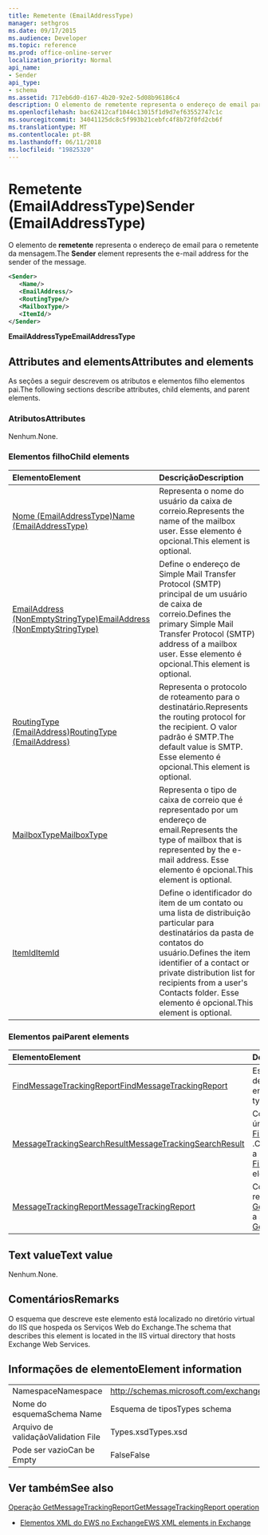 ```yaml
---
title: Remetente (EmailAddressType)
manager: sethgros
ms.date: 09/17/2015
ms.audience: Developer
ms.topic: reference
ms.prod: office-online-server
localization_priority: Normal
api_name:
- Sender
api_type:
- schema
ms.assetid: 717eb6d0-d167-4b20-92e2-5d08b96186c4
description: O elemento de remetente representa o endereço de email para o remetente da mensagem.
ms.openlocfilehash: bac62412caf1044c13015f1d9d7ef63552747c1c
ms.sourcegitcommit: 34041125dc8c5f993b21cebfc4f8b72f0fd2cb6f
ms.translationtype: MT
ms.contentlocale: pt-BR
ms.lasthandoff: 06/11/2018
ms.locfileid: "19825320"
---
```

# <a name="sender-emailaddresstype"></a><span data-ttu-id="2b9ca-103">Remetente (EmailAddressType)</span><span class="sxs-lookup"><span data-stu-id="2b9ca-103">Sender (EmailAddressType)</span></span>

<span data-ttu-id="2b9ca-104">O elemento de **remetente** representa o endereço de email para o remetente da mensagem.</span><span class="sxs-lookup"><span data-stu-id="2b9ca-104">The **Sender** element represents the e-mail address for the sender of the message.</span></span> 
  
```XML
<Sender>
   <Name/>
   <EmailAddress/>
   <RoutingType/>
   <MailboxType/>
   <ItemId/>
</Sender>
```

 <span data-ttu-id="2b9ca-105">**EmailAddressType**</span><span class="sxs-lookup"><span data-stu-id="2b9ca-105">**EmailAddressType**</span></span>
## <a name="attributes-and-elements"></a><span data-ttu-id="2b9ca-106">Attributes and elements</span><span class="sxs-lookup"><span data-stu-id="2b9ca-106">Attributes and elements</span></span>

<span data-ttu-id="2b9ca-107">As seções a seguir descrevem os atributos e elementos filho elementos pai.</span><span class="sxs-lookup"><span data-stu-id="2b9ca-107">The following sections describe attributes, child elements, and parent elements.</span></span>
  
### <a name="attributes"></a><span data-ttu-id="2b9ca-108">Atributos</span><span class="sxs-lookup"><span data-stu-id="2b9ca-108">Attributes</span></span>

<span data-ttu-id="2b9ca-109">Nenhum.</span><span class="sxs-lookup"><span data-stu-id="2b9ca-109">None.</span></span>
  
### <a name="child-elements"></a><span data-ttu-id="2b9ca-110">Elementos filho</span><span class="sxs-lookup"><span data-stu-id="2b9ca-110">Child elements</span></span>

|<span data-ttu-id="2b9ca-111">**Elemento**</span><span class="sxs-lookup"><span data-stu-id="2b9ca-111">**Element**</span></span>|<span data-ttu-id="2b9ca-112">**Descrição**</span><span class="sxs-lookup"><span data-stu-id="2b9ca-112">**Description**</span></span>|
|:-----|:-----|
|[<span data-ttu-id="2b9ca-113">Nome (EmailAddressType)</span><span class="sxs-lookup"><span data-stu-id="2b9ca-113">Name (EmailAddressType)</span></span>](name-emailaddresstype.md) <br/> |<span data-ttu-id="2b9ca-114">Representa o nome do usuário da caixa de correio.</span><span class="sxs-lookup"><span data-stu-id="2b9ca-114">Represents the name of the mailbox user.</span></span> <span data-ttu-id="2b9ca-115">Esse elemento é opcional.</span><span class="sxs-lookup"><span data-stu-id="2b9ca-115">This element is optional.</span></span>  <br/> |
|[<span data-ttu-id="2b9ca-116">EmailAddress (NonEmptyStringType)</span><span class="sxs-lookup"><span data-stu-id="2b9ca-116">EmailAddress (NonEmptyStringType)</span></span>](emailaddress-nonemptystringtype.md) <br/> |<span data-ttu-id="2b9ca-117">Define o endereço de Simple Mail Transfer Protocol (SMTP) principal de um usuário de caixa de correio.</span><span class="sxs-lookup"><span data-stu-id="2b9ca-117">Defines the primary Simple Mail Transfer Protocol (SMTP) address of a mailbox user.</span></span> <span data-ttu-id="2b9ca-118">Esse elemento é opcional.</span><span class="sxs-lookup"><span data-stu-id="2b9ca-118">This element is optional.</span></span>  <br/> |
|[<span data-ttu-id="2b9ca-119">RoutingType (EmailAddress)</span><span class="sxs-lookup"><span data-stu-id="2b9ca-119">RoutingType (EmailAddress)</span></span>](routingtype-emailaddress.md) <br/> |<span data-ttu-id="2b9ca-120">Representa o protocolo de roteamento para o destinatário.</span><span class="sxs-lookup"><span data-stu-id="2b9ca-120">Represents the routing protocol for the recipient.</span></span> <span data-ttu-id="2b9ca-121">O valor padrão é SMTP.</span><span class="sxs-lookup"><span data-stu-id="2b9ca-121">The default value is SMTP.</span></span> <span data-ttu-id="2b9ca-122">Esse elemento é opcional.</span><span class="sxs-lookup"><span data-stu-id="2b9ca-122">This element is optional.</span></span>  <br/> |
|[<span data-ttu-id="2b9ca-123">MailboxType</span><span class="sxs-lookup"><span data-stu-id="2b9ca-123">MailboxType</span></span>](mailboxtype.md) <br/> |<span data-ttu-id="2b9ca-124">Representa o tipo de caixa de correio que é representado por um endereço de email.</span><span class="sxs-lookup"><span data-stu-id="2b9ca-124">Represents the type of mailbox that is represented by the e-mail address.</span></span> <span data-ttu-id="2b9ca-125">Esse elemento é opcional.</span><span class="sxs-lookup"><span data-stu-id="2b9ca-125">This element is optional.</span></span>  <br/> |
|[<span data-ttu-id="2b9ca-126">ItemId</span><span class="sxs-lookup"><span data-stu-id="2b9ca-126">ItemId</span></span>](itemid.md) <br/> |<span data-ttu-id="2b9ca-127">Define o identificador do item de um contato ou uma lista de distribuição particular para destinatários da pasta de contatos do usuário.</span><span class="sxs-lookup"><span data-stu-id="2b9ca-127">Defines the item identifier of a contact or private distribution list for recipients from a user's Contacts folder.</span></span> <span data-ttu-id="2b9ca-128">Esse elemento é opcional.</span><span class="sxs-lookup"><span data-stu-id="2b9ca-128">This element is optional.</span></span>  <br/> |
   
### <a name="parent-elements"></a><span data-ttu-id="2b9ca-129">Elementos pai</span><span class="sxs-lookup"><span data-stu-id="2b9ca-129">Parent elements</span></span>

|<span data-ttu-id="2b9ca-130">**Elemento**</span><span class="sxs-lookup"><span data-stu-id="2b9ca-130">**Element**</span></span>|<span data-ttu-id="2b9ca-131">**Descrição**</span><span class="sxs-lookup"><span data-stu-id="2b9ca-131">**Description**</span></span>|
|:-----|:-----|
|[<span data-ttu-id="2b9ca-132">FindMessageTrackingReport</span><span class="sxs-lookup"><span data-stu-id="2b9ca-132">FindMessageTrackingReport</span></span>](findmessagetrackingreport.md) <br/> |<span data-ttu-id="2b9ca-133">Especifica os critérios para os tipos de mensagens para encontrar.</span><span class="sxs-lookup"><span data-stu-id="2b9ca-133">Specifies criteria for the types of messages to find.</span></span>  <br/> |
|[<span data-ttu-id="2b9ca-134">MessageTrackingSearchResult</span><span class="sxs-lookup"><span data-stu-id="2b9ca-134">MessageTrackingSearchResult</span></span>](messagetrackingsearchresult.md) <br/> |<span data-ttu-id="2b9ca-135">Contém um resultado de mensagem única de um elemento [FindMessageTrackingReportResponse](findmessagetrackingreportresponse.md) .</span><span class="sxs-lookup"><span data-stu-id="2b9ca-135">Contains a single message result for a [FindMessageTrackingReportResponse](findmessagetrackingreportresponse.md) element.</span></span>  <br/> |
|[<span data-ttu-id="2b9ca-136">MessageTrackingReport</span><span class="sxs-lookup"><span data-stu-id="2b9ca-136">MessageTrackingReport</span></span>](messagetrackingreport.md) <br/> |<span data-ttu-id="2b9ca-137">Contém uma única mensagem retornada em uma [operação de GetMessageTrackingReport](getmessagetrackingreport-operation.md).</span><span class="sxs-lookup"><span data-stu-id="2b9ca-137">Contains a single message that is returned in a [GetMessageTrackingReport operation](getmessagetrackingreport-operation.md).</span></span>  <br/> |
   
## <a name="text-value"></a><span data-ttu-id="2b9ca-138">Text value</span><span class="sxs-lookup"><span data-stu-id="2b9ca-138">Text value</span></span>

<span data-ttu-id="2b9ca-139">Nenhum.</span><span class="sxs-lookup"><span data-stu-id="2b9ca-139">None.</span></span>
  
## <a name="remarks"></a><span data-ttu-id="2b9ca-140">Comentários</span><span class="sxs-lookup"><span data-stu-id="2b9ca-140">Remarks</span></span>

<span data-ttu-id="2b9ca-141">O esquema que descreve este elemento está localizado no diretório virtual do IIS que hospeda os Serviços Web do Exchange.</span><span class="sxs-lookup"><span data-stu-id="2b9ca-141">The schema that describes this element is located in the IIS virtual directory that hosts Exchange Web Services.</span></span>
  
## <a name="element-information"></a><span data-ttu-id="2b9ca-142">Informações de elemento</span><span class="sxs-lookup"><span data-stu-id="2b9ca-142">Element information</span></span>

|||
|:-----|:-----|
|<span data-ttu-id="2b9ca-143">Namespace</span><span class="sxs-lookup"><span data-stu-id="2b9ca-143">Namespace</span></span>  <br/> |http://schemas.microsoft.com/exchange/services/2006/types  <br/> |
|<span data-ttu-id="2b9ca-144">Nome do esquema</span><span class="sxs-lookup"><span data-stu-id="2b9ca-144">Schema Name</span></span>  <br/> |<span data-ttu-id="2b9ca-145">Esquema de tipos</span><span class="sxs-lookup"><span data-stu-id="2b9ca-145">Types schema</span></span>  <br/> |
|<span data-ttu-id="2b9ca-146">Arquivo de validação</span><span class="sxs-lookup"><span data-stu-id="2b9ca-146">Validation File</span></span>  <br/> |<span data-ttu-id="2b9ca-147">Types.xsd</span><span class="sxs-lookup"><span data-stu-id="2b9ca-147">Types.xsd</span></span>  <br/> |
|<span data-ttu-id="2b9ca-148">Pode ser vazio</span><span class="sxs-lookup"><span data-stu-id="2b9ca-148">Can be Empty</span></span>  <br/> |<span data-ttu-id="2b9ca-149">False</span><span class="sxs-lookup"><span data-stu-id="2b9ca-149">False</span></span>  <br/> |
   
## <a name="see-also"></a><span data-ttu-id="2b9ca-150">Ver também</span><span class="sxs-lookup"><span data-stu-id="2b9ca-150">See also</span></span>



[<span data-ttu-id="2b9ca-151">Operação GetMessageTrackingReport</span><span class="sxs-lookup"><span data-stu-id="2b9ca-151">GetMessageTrackingReport operation</span></span>](getmessagetrackingreport-operation.md)


- [<span data-ttu-id="2b9ca-152">Elementos XML do EWS no Exchange</span><span class="sxs-lookup"><span data-stu-id="2b9ca-152">EWS XML elements in Exchange</span></span>](ews-xml-elements-in-exchange.md)

